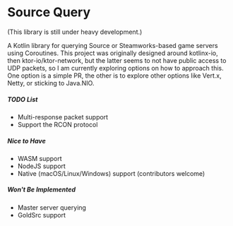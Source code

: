 # Source Query

(This library is still under heavy development.)

A Kotlin library for querying Source or Steamworks-based game servers using Coroutines. This project was originally 
designed around kotlinx-io, then ktor-io/ktor-network, but the latter seems to not have public access to UDP packets, 
so I am currently exploring options on how to approach this. One option is a simple PR, the other is to explore other 
options like Vert.x, Netty, or sticking to Java.NIO.

##### TODO List
* Multi-response packet support
* Support the RCON protocol

##### Nice to Have
* WASM support
* NodeJS support
* Native (macOS/Linux/Windows) support (contributors welcome) 

##### Won't Be Implemented
* Master server querying
* GoldSrc support
